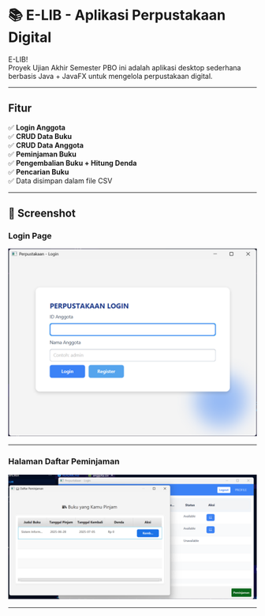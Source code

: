 # 📚 E-LIB - Aplikasi Perpustakaan Digital

E-LIB!  
Proyek Ujian Akhir Semester PBO ini adalah aplikasi desktop sederhana berbasis Java + JavaFX untuk mengelola perpustakaan digital.  

---

## Fitur

✅ **Login Anggota**  
✅ **CRUD Data Buku**  
✅ **CRUD Data Anggota**  
✅ **Peminjaman Buku**  
✅ **Pengembalian Buku + Hitung Denda**  
✅ **Pencarian Buku**  
✅ Data disimpan dalam file CSV 

---

## 📸 Screenshot

### Login Page

![Login Page](pict/login.png)

---

### Halaman Daftar Peminjaman

![Peminjaman](pict/peminjaman.png)

---

